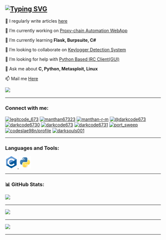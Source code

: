 [![Typing SVG](https://readme-typing-svg.demolab.com?font=hack&size=30&duration=1900&pause=400&color=00FF00&vCenter=true&width=700&lines=Hi+There!%F0%9F%91%8B;I'm+MANTHAN+R+M%2C;Ethical+Hacker+%26+Security+Researcher)](https://git.io/typing-svg)
-------
 📝 I regularly write articles  [here](https://anorak001.github.io/)
 
 🔭 I’m currently working on [Proxy-chain Automation WebApp](https://github.com/Anorak001/PConT)

 🌱 I’m currently learning **Flask, Burpsuite, C#**

 👯 I’m looking to collaborate on [Keylogger Detection System](https://github.com/Anorak001/Keylogger_Detection_System)

 🤝 I’m looking for help with [Python Based IRC Client(GUI)](https://github.com/Anorak001/PYIRC)



 💬 Ask me about **C, Python, Metasploit, Linux**

 📫 Mail me [Here]( mailto:manthan57673@gmail.com)

  ![](https://visitcount.itsvg.in/api?id=Anorak001&label=Profile%20Views&color=8&icon=4&pretty=true)
     
-------

<h3 align="left">Connect with me:</h3>
<p align="left">
<a href="https://twitter.com/legitcode_673" target="blank"><img align="center" src="https://raw.githubusercontent.com/rahuldkjain/github-profile-readme-generator/master/src/images/icons/Social/twitter.svg" alt="legitcode_673" height="30" width="40" /></a>
<a href="https://linkedin.com/in/manthan67323" target="blank"><img align="center" src="https://raw.githubusercontent.com/rahuldkjain/github-profile-readme-generator/master/src/images/icons/Social/linked-in-alt.svg" alt="manthan67323" height="30" width="40" /></a>
<a href="https://stackoverflow.com/users/manthan-r-m" target="blank"><img align="center" src="https://raw.githubusercontent.com/rahuldkjain/github-profile-readme-generator/master/src/images/icons/Social/stack-overflow.svg" alt="manthan-r-m" height="30" width="40" /></a>
<a href="https://medium.com/@darkcode673" target="blank"><img align="center" src="https://raw.githubusercontent.com/rahuldkjain/github-profile-readme-generator/master/src/images/icons/Social/medium.svg" alt="@darkcode673" height="30" width="40" /></a>
<a href="https://www.codechef.com/users/darkcode6730" target="blank"><img align="center" src="https://cdn.jsdelivr.net/npm/simple-icons@3.1.0/icons/codechef.svg" alt="darkcode6730" height="30" width="40" /></a>
<a href="https://www.hackerrank.com/darkcode673" target="blank"><img align="center" src="https://raw.githubusercontent.com/rahuldkjain/github-profile-readme-generator/master/src/images/icons/Social/hackerrank.svg" alt="darkcode673" height="30" width="40" /></a>
<a href="https://codeforces.com/profile/darkcode6731" target="blank"><img align="center" src="https://raw.githubusercontent.com/rahuldkjain/github-profile-readme-generator/master/src/images/icons/Social/codeforces.svg" alt="darkcode6731" height="30" width="40" /></a>
<a href="https://www.leetcode.com/port_sweep" target="blank"><img align="center" src="https://raw.githubusercontent.com/rahuldkjain/github-profile-readme-generator/master/src/images/icons/Social/leet-code.svg" alt="port_sweep" height="30" width="40" /></a>
<a href="https://auth.geeksforgeeks.org/user/codeslae98n/profile" target="blank"><img align="center" src="https://raw.githubusercontent.com/rahuldkjain/github-profile-readme-generator/master/src/images/icons/Social/geeks-for-geeks.svg" alt="codeslae98n/profile" height="30" width="40" /></a>
<a href="https://discord.gg/darksouls001" target="blank"><img align="center" src="https://raw.githubusercontent.com/rahuldkjain/github-profile-readme-generator/master/src/images/icons/Social/discord.svg" alt="darksouls001" height="30" width="40" /></a>
</p>

-------

<h3 align="left">Languages and Tools:</h3>
<p align="left"> <a href="https://www.cprogramming.com/" target="_blank" rel="noreferrer"> <img src="https://raw.githubusercontent.com/devicons/devicon/master/icons/c/c-original.svg" alt="c" width="40" height="40"/> </a>  <a href="https://www.python.org" target="_blank" rel="noreferrer"> <img src="https://raw.githubusercontent.com/devicons/devicon/master/icons/python/python-original.svg" alt="python" width="40" height="40"/> </a>  </p>


-------

### 📊 GitHub Stats:
![](https://github-readme-stats.vercel.app/api?username=Anorak001&theme=tokyonight&hide_border=true&include_all_commits=true&count_private=true)<br/>

---

![](https://github-readme-streak-stats.herokuapp.com/?user=Anorak001&theme=tokyonight&hide_border=true)<br/>

---

![](https://github-readme-stats.vercel.app/api/top-langs/?username=Anorak001&theme=tokyonight&hide_border=true&include_all_commits=true&count_private=true&layout=compact)

-------
